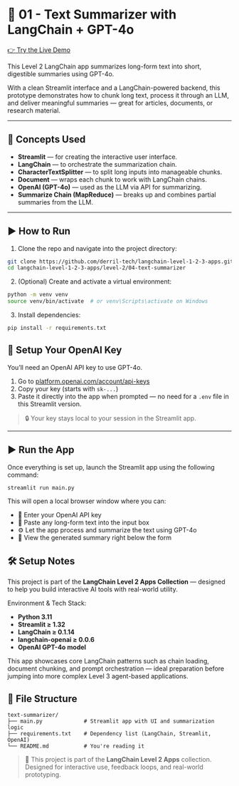 # 🧠 01 - Text Summarizer with LangChain + GPT-4o

[👉 Try the Live Demo](https://langchain-level-1-2-3-apps-49mp6omqdwbwsaosrxlach.streamlit.app/)

This Level 2 LangChain app summarizes long-form text into short, digestible summaries using GPT-4o.

With a clean Streamlit interface and a LangChain-powered backend, this prototype demonstrates how to chunk long text, process it through an LLM, and deliver meaningful summaries — great for articles, documents, or research material.

---

## 🧩 Concepts Used

- **Streamlit** — for creating the interactive user interface.
- **LangChain** — to orchestrate the summarization chain.
- **CharacterTextSplitter** — to split long inputs into manageable chunks.
- **Document** — wraps each chunk to work with LangChain chains.
- **OpenAI (GPT-4o)** — used as the LLM via API for summarizing.
- **Summarize Chain (MapReduce)** — breaks up and combines partial summaries from the LLM.

---

## ▶️ How to Run

1. Clone the repo and navigate into the project directory:

```bash
git clone https://github.com/derril-tech/langchain-level-1-2-3-apps.git
cd langchain-level-1-2-3-apps/level-2/04-text-summarizer
```

2. (Optional) Create and activate a virtual environment:

```bash
python -m venv venv
source venv/bin/activate  # or venv\Scripts\activate on Windows
```

3. Install dependencies:

```bash
pip install -r requirements.txt
```

## 🔐 Setup Your OpenAI Key

You’ll need an OpenAI API key to use GPT-4o.

1. Go to [platform.openai.com/account/api-keys](https://platform.openai.com/account/api-keys)
2. Copy your key (starts with `sk-...`)
3. Paste it directly into the app when prompted — no need for a `.env` file in this Streamlit version.

> 🔒 Your key stays local to your session in the Streamlit app.

---

## ▶️ Run the App

Once everything is set up, launch the Streamlit app using the following command:

```bash
streamlit run main.py
```

This will open a local browser window where you can:

- 🔑 Enter your OpenAI API key
- 📄 Paste any long-form text into the input box
- ⚙️ Let the app process and summarize the text using GPT-4o
- 📘 View the generated summary right below the form

## 🛠️ Setup Notes

This project is part of the **LangChain Level 2 Apps Collection** — designed to help you build interactive AI tools with real-world utility.

Environment & Tech Stack:

- **Python 3.11**
- **Streamlit ≥ 1.32**
- **LangChain ≥ 0.1.14**
- **langchain-openai ≥ 0.0.6**
- **OpenAI GPT-4o model**

This app showcases core LangChain patterns such as chain loading, document chunking, and prompt orchestration — ideal preparation before jumping into more complex Level 3 agent-based applications.

## 📁 File Structure

```text
text-summarizer/
├── main.py             # Streamlit app with UI and summarization logic
├── requirements.txt    # Dependency list (LangChain, Streamlit, OpenAI)
└── README.md           # You're reading it
```

> 📌 This project is part of the **LangChain Level 2 Apps** collection.  
> Designed for interactive use, feedback loops, and real-world prototyping.
